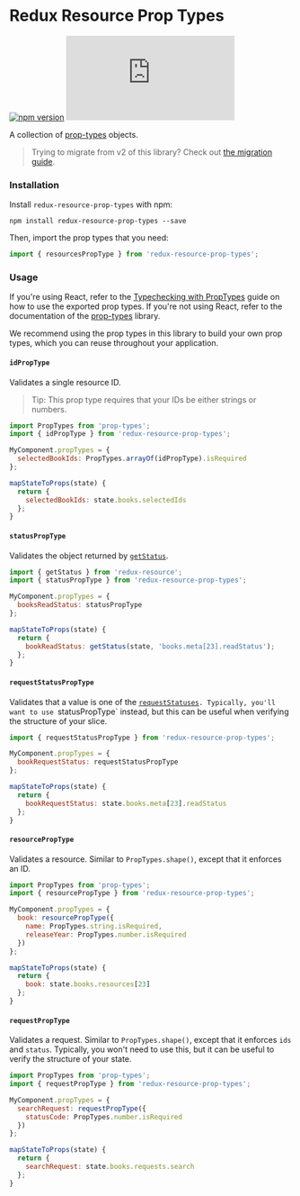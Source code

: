 # Redux Resource Prop Types

[![npm version](https://img.shields.io/npm/v/redux-resource-prop-types.svg)](https://www.npmjs.com/package/redux-resource-prop-types)
[![gzip size](http://img.badgesize.io/https://unpkg.com/redux-resource-prop-types/dist/redux-resource-prop-types.min.js?compression=gzip)](https://unpkg.com/redux-resource-prop-types/dist/redux-resource-prop-types.min.js)

A collection of [prop-types](https://github.com/facebook/prop-types) objects.

> Trying to migrate from v2 of this library? Check out
  [the migration guide](https://github.com/jamesplease/redux-resource/blob/master/packages/redux-resource-prop-types/docs/migration-guides/2-to-3.md).

### Installation

Install `redux-resource-prop-types` with npm:

`npm install redux-resource-prop-types --save`

Then, import the prop types that you need:

```js
import { resourcesPropType } from 'redux-resource-prop-types';
```

### Usage

If you're using React, refer to the [Typechecking with
PropTypes](https://facebook.github.io/react/docs/typechecking-with-proptypes.html)
guide on how to use the exported prop types. If you're not using React, refer to the
documentation of the [prop-types](https://github.com/facebook/prop-types) library.

We recommend using the prop types in this library to build your own prop types, which
you can reuse throughout your application.

#### `idPropType`

Validates a single resource ID.

> Tip: This prop type requires that your IDs be either strings or numbers.

```js
import PropTypes from 'prop-types';
import { idPropType } from 'redux-resource-prop-types';

MyComponent.propTypes = {
  selectedBookIds: PropTypes.arrayOf(idPropType).isRequired
};

mapStateToProps(state) {
  return {
    selectedBookIds: state.books.selectedIds
  };
}
```

#### `statusPropType`

Validates the object returned by [`getStatus`](/docs/api-reference/get-status.md).

```js
import { getStatus } from 'redux-resource';
import { statusPropType } from 'redux-resource-prop-types';

MyComponent.propTypes = {
  booksReadStatus: statusPropType
};

mapStateToProps(state) {
  return {
    bookReadStatus: getStatus(state, 'books.meta[23].readStatus');
  };
}
```

#### `requestStatusPropType`

Validates that a value is one of the [`requestStatuses`](/docs/api-reference/request-statuses.md)`.
Typically, you'll want to use `statusPropType` instead, but this can be useful when verifying
the structure of your slice.

```js
import { requestStatusPropType } from 'redux-resource-prop-types';

MyComponent.propTypes = {
  bookRequestStatus: requestStatusPropType
};

mapStateToProps(state) {
  return {
    bookRequestStatus: state.books.meta[23].readStatus
  };
}
```

#### `resourcePropType`

Validates a resource. Similar to `PropTypes.shape()`, except that it enforces an ID.

```js
import PropTypes from 'prop-types';
import { resourcePropType } from 'redux-resource-prop-types';

MyComponent.propTypes = {
  book: resourcePropType({
    name: PropTypes.string.isRequired,
    releaseYear: PropTypes.number.isRequired
  })
};

mapStateToProps(state) {
  return {
    book: state.books.resources[23]
  };
}
```

#### `requestPropType`

Validates a request. Similar to `PropTypes.shape()`, except that it enforces `ids`
and `status`. Typically, you won't need to use this, but it can be useful to verify
the structure of your state.

```js
import PropTypes from 'prop-types';
import { requestPropType } from 'redux-resource-prop-types';

MyComponent.propTypes = {
  searchRequest: requestPropType({
    statusCode: PropTypes.number.isRequired
  })
};

mapStateToProps(state) {
  return {
    searchRequest: state.books.requests.search
  };
}
```
